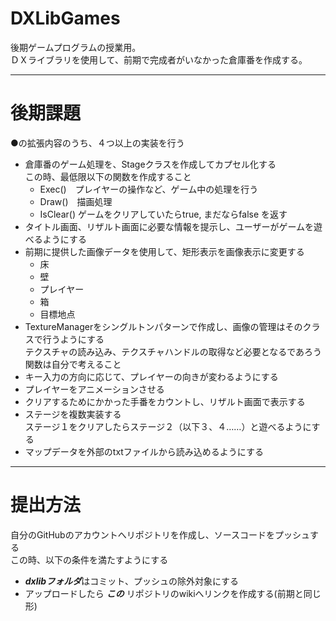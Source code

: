 # DXLibGames
後期ゲームプログラムの授業用。  
ＤＸライブラリを使用して、前期で完成者がいなかった倉庫番を作成する。

---

# 後期課題
●の拡張内容のうち、４つ以上の実装を行う

- 倉庫番のゲーム処理を、Stageクラスを作成してカプセル化する  
  この時、最低限以下の関数を作成すること
  - Exec()　プレイヤーの操作など、ゲーム中の処理を行う
  - Draw()　描画処理
  - IsClear() ゲームをクリアしていたらtrue, まだならfalse を返す
- タイトル画面、リザルト画面に必要な情報を提示し、ユーザーがゲームを遊べるようにする
- 前期に提供した画像データを使用して、矩形表示を画像表示に変更する  
  - 床
  - 壁
  - プレイヤー
  - 箱
  - 目標地点
- TextureManagerをシングルトンパターンで作成し、画像の管理はそのクラスで行うようにする  
  テクスチャの読み込み、テクスチャハンドルの取得など必要となるであろう関数は自分で考えること
- キー入力の方向に応じて、プレイヤーの向きが変わるようにする
- プレイヤーをアニメーションさせる
- クリアするためにかかった手番をカウントし、リザルト画面で表示する
- ステージを複数実装する  
  ステージ１をクリアしたらステージ２（以下３、４……）と遊べるようにする
- マップデータを外部のtxtファイルから読み込めるようにする

---

# 提出方法
自分のGitHubのアカウントへリポジトリを作成し、ソースコードをプッシュする  
この時、以下の条件を満たすようにする
  - ***dxlibフォルダ***はコミット、プッシュの除外対象にする
  - アップロードしたら ***この*** リポジトリのwikiへリンクを作成する(前期と同じ形)
  
